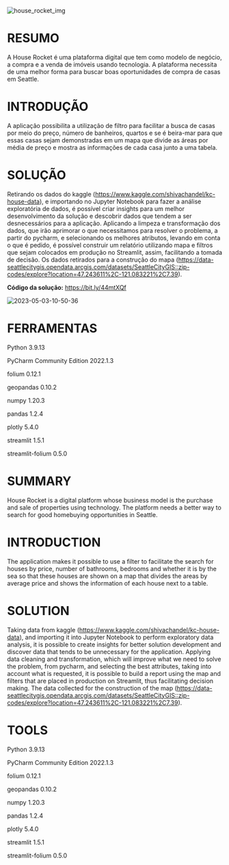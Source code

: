 ![house_rocket_img](https://user-images.githubusercontent.com/67663958/235933037-a6e78549-6ad2-4e37-a4ae-ba53fc8842b0.png)


# RESUMO
A House Rocket é uma plataforma digital que tem como modelo de negócio, a compra e a venda de imóveis usando tecnologia. A plataforma necessita de uma melhor forma para buscar boas oportunidades de compra de casas em Seattle.

# INTRODUÇÃO
 A aplicação possibilita a utilização de filtro para facilitar a busca de casas por meio do preço, número de banheiros, quartos e se é beira-mar para que essas casas sejam demonstradas em um mapa que divide as áreas por média de preço e mostra as informações de cada casa junto a uma tabela.

# SOLUÇÃO
Retirando os dados do kaggle (https://www.kaggle.com/shivachandel/kc-house-data), e importando no Jupyter Notebook para fazer a análise exploratória de dados, é possível criar insights para um melhor desenvolvimento da solução e descobrir dados que tendem a ser desnecessários para a aplicação. Aplicando a limpeza e transformação dos dados, que irão aprimorar o que necessitamos para resolver o problema, a partir do pycharm, e selecionando os melhores atributos, levando em conta o que é pedido, é possível construir um relatório utilizando mapa e filtros que sejam colocados em produção no Streamlit, assim, facilitando a tomada de decisão. Os dados retirados para a construção do mapa (https://data-seattlecitygis.opendata.arcgis.com/datasets/SeattleCityGIS::zip-codes/explore?location=47.243611%2C-121.083221%2C7.39).

**Código da solução:** https://bit.ly/44mtXQf

![2023-05-03-10-50-36](https://user-images.githubusercontent.com/67663958/235936276-3fa83d82-2a12-47a9-bf39-42f0509ffbb6.gif)


# FERRAMENTAS
Python 3.9.13

PyCharm Community Edition 2022.1.3

folium 0.12.1

geopandas 0.10.2

numpy 1.20.3

pandas 1.2.4

plotly 5.4.0

streamlit 1.5.1

streamlit-folium 0.5.0


# SUMMARY
House Rocket is a digital platform whose business model is the purchase and sale of properties using technology. The platform needs a better way to search for good homebuying opportunities in Seattle.

# INTRODUCTION
The application makes it possible to use a filter to facilitate the search for houses by price, number of bathrooms, bedrooms and whether it is by the sea so that these houses are shown on a map that divides the areas by average price and shows the information of each house next to a table.

# SOLUTION
Taking data from kaggle (https://www.kaggle.com/shivachandel/kc-house-data), and importing it into Jupyter Notebook to perform exploratory data analysis, it is possible to create insights for better solution development and discover data that tends to be unnecessary for the application. Applying data cleaning and transformation, which will improve what we need to solve the problem, from pycharm, and selecting the best attributes, taking into account what is requested, it is possible to build a report using the map and filters that are placed in production on Streamlit, thus facilitating decision making. The data collected for the construction of the map (https://data-seattlecitygis.opendata.arcgis.com/datasets/SeattleCityGIS::zip-codes/explore?location=47.243611%2C-121.083221%2C7.39).

# TOOLS
Python 3.9.13

PyCharm Community Edition 2022.1.3

folium 0.12.1

geopandas 0.10.2

numpy 1.20.3

pandas 1.2.4

plotly 5.4.0

streamlit 1.5.1

streamlit-folium 0.5.0
